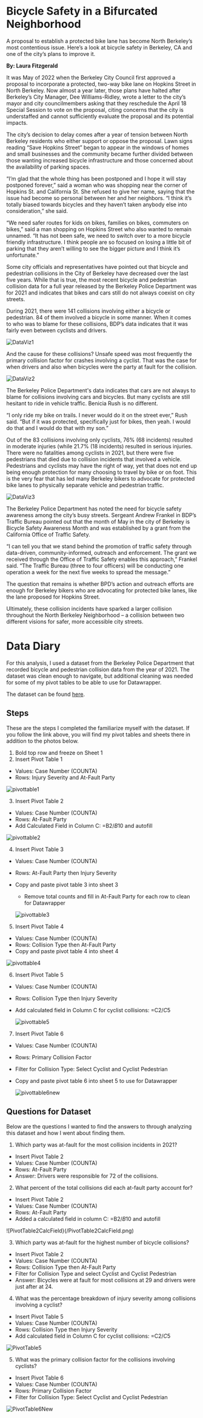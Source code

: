 # Bicycle Safety in a Bifurcated Neighborhood

A proposal to establish a protected bike lane has become North Berkeley’s most contentious issue. Here’s a look at bicycle safety in Berkeley, CA and one of the city’s plans to improve it.

**By: Laura Fitzgerald**

It was May of 2022 when the Berkeley City Council first approved a proposal to incorporate a protected, two-way bike lane on Hopkins Street in North Berkeley. Now almost a year later, those plans have halted after Berkeley’s City Manager, Dee Williams-Ridley, wrote a letter to the city’s mayor and city councilmembers asking that they reschedule the April 18 Special Session to vote on the proposal, citing concerns that the city is understaffed and cannot sufficiently evaluate the proposal and its potential impacts. 

The city’s decision to delay comes after a year of tension between North Berkeley residents who either support or oppose the proposal. Lawn signs reading “Save Hopkins Street” began to appear in the windows of homes and small businesses and the community became further divided between those wanting increased bicycle infrastructure and those concerned about the availability of parking spaces.

“I’m glad that the whole thing has been postponed and I hope it will stay postponed forever,” said a woman who was shopping near the corner of Hopkins St. and California St. She refused to give her name, saying that the issue had become so personal between her and her neighbors. “I think it’s totally biased towards bicycles and they haven’t taken anybody else into consideration,” she said.

“We need safer routes for kids on bikes, families on bikes, commuters on bikes,” said a man shopping on Hopkins Street who also wanted to remain unnamed. “It has not been safe, we need to switch over to a more bicycle friendly infrastructure. I think people are so focused on losing a little bit of parking that they aren’t willing to see the bigger picture and I think it’s unfortunate.”

Some city officials and representatives have pointed out that bicycle and pedestrian collisions in the City of Berkeley have decreased over the last five years. While that is true, the most recent bicycle and pedestrian collision data for a full year released by the Berkeley Police Department was for 2021 and indicates that bikes and cars still do not always coexist on city streets.

During 2021, there were 141 collisions involving either a bicycle or pedestrian. 84 of them involved a bicycle in some manner. When it comes to who was to blame for these collisions, BDP’s data indicates that it was fairly even between cyclists and drivers.

![DataViz1](/DataViz1.png)

And the cause for these collisions? Unsafe speed was most frequently the primary collision factor for crashes involving a cyclist. That was the case for when drivers and also when bicycles were the party at fault for the collision.

![DataViz2](/DataViz2.png)

The Berkeley Police Department's data indicates that cars are not always to blame for collisions involving cars and bicycles. But many cyclists are still hesitant to ride in vehicle traffic. Benicia Rush is no different.

“I only ride my bike on trails. I never would do it on the street ever,” Rush said. “But if it was protected, specifically just for bikes, then yeah. I would do that and I would do that with my son.”

Out of the 83 collisions involving only cyclists, 76% (68 incidents) resulted in moderate injuries (while 21.7% (18 incidents) resulted in serious injuries. There were no fatalities among cyclists in 2021, but there were five pedestrians that died due to collision incidents that involved a vehicle. Pedestrians and cyclists may have the right of way, yet that does not end up being enough protection for many choosing to travel by bike or on foot. This is the very fear that has led many Berkeley bikers to advocate for protected bike lanes to physically separate vehicle and pedestrian traffic. 

![DataViz3](/DataViz3.png)

The Berkeley Police Department has noted the need for bicycle safety awareness among the city’s busy streets. Sergeant Andrew Frankel in BDP’s Traffic Bureau pointed out that the month of May in the city of Berkeley is Bicycle Safety Awareness Month and was established by a grant from the California Office of Traffic Safety. 

“I can tell you that we stand behind the promotion of traffic safety through data-driven, community-informed, outreach and enforcement. The grant we received through the Office of Traffic Safety enables this approach,” Frankel said. “The Traffic Bureau (three to four officers) will be conducting one operation a week for the next five weeks to spread the message.”

The question that remains is whether BPD’s action and outreach efforts are enough for Berkeley bikers who are advocating for protected bike lanes, like the lane proposed for Hopkins Street.

Ultimately, these collision incidents have sparked a larger collision throughout the North Berkeley Neighborhood – a collision between two different visions for safer, more accessible city streets.



# Data Diary
For this analysis, I used a dataset from the Berkeley Police Department that recorded bicycle and pedestrian collision data from the year of 2021. The dataset was clean enough to navigate, but additional cleaning was needed for some of my pivot tables to be able to use for Datawrapper.

The dataset can be found [here](https://docs.google.com/spreadsheets/d/1wBPPXiK7Yy3wy6nJjMjYMdD53qjNght6xrtfgTDt3uU/edit#gid=611374916).

## Steps
These are the steps I completed the familiarize myself with the dataset. If you follow the link above, you will find my pivot tables and sheets there in addition to the photos below.

1. Bold top row and freeze on Sheet 1
2. Insert Pivot Table 1
* Values: Case Number (COUNTA)
* Rows: Injury Severity and At-Fault Party

 ![pivottable1](/PivotTable1.png)

3. Insert Pivot Table 2
* Values: Case Number (COUNTA)
* Rows: At-Fault Party
* Add Calculated Field in Column C: =B2/$B$10 and autofill

![pivottable2](/PivotTable2.png)

4. Insert Pivot Table 3
* Values: Case Number (COUNTA)
* Rows: At-Fault Party then Injury Severity
* Copy and paste pivot table 3 into sheet 3 
  * Remove total counts and fill in At-Fault Party for each row to clean for Datawrapper
  
  ![pivottable3](/PivotTable3.png)
  
5. Insert Pivot Table 4
* Values: Case Number (COUNTA)
* Rows: Collision Type then At-Fault Party
* Copy and paste pivot table 4 into sheet 4

 ![pivottable4](/PivotTable4.png)

6. Insert Pivot Table 5
* Values: Case Number (COUNTA)
* Rows: Collision Type then Injury Severity
* Add calculated field in Column C for cyclist collisions: =C2/$C$5

  ![pivottable5](/PivotTable5New.png)


7. Insert Pivot Table 6
* Values: Case Number (COUNTA)
* Rows: Primary Collision Factor
* Filter for Collision Type: Select Cyclist and Cyclist Pedestrian
 * Copy and paste pivot table 6 into sheet 5 to use for Datawrapper

   ![pivottable6new](/PivotTable6New.png)
   
## Questions for Dataset
Below are the questions I wanted to find the answers to through analyzing this dataset and how I went about finding them.

1. Which party was at-fault for the most collision incidents in 2021?
* Insert Pivot Table 2
* Values: Case Number (COUNTA)
* Rows: At-Fault Party
* Answer: Drivers were responsible for 72 of the collisions.

2. What percent of the total collisions did each at-fault party account for?
* Insert Pivot Table 2
* Values: Case Number (COUNTA)
* Rows: At-Fault Party
* Added a calculated field in column C: =B2/$B$10 and autofill

![PivotTable2CalcField}(/PivotTable2CalcField.png)

3. Which party was at-fault for the highest number of bicycle collisions?
* Insert Pivot Table 2
* Values: Case Number (COUNTA)
* Rows: Collision Type then At-Fault Party
* Filter for Collision Type and select Cyclist and Cyclist Pedestrian
* Answer: Bicycles were at fault for most collisions at 29 and drivers were just after at 24.

4. What was the percentage breakdown of injury severity among collisions involving a cyclist?
* Insert Pivot Table 5
* Values: Case Number (COUNTA)
* Rows: Collision Type then Injury Severity
* Add calculated field in Column C for cyclist collisions: =C2/$C$5

![PivotTable5](/PivotTable5New.png)

5. What was the primary collision factor for the collisions involving cyclists?
* Insert Pivot Table 6
* Values: Case Number (COUNTA)
* Rows: Primary Collision Factor
* Filter for Collision Type: Select Cyclist and Cyclist Pedestrian

![PivotTable6New](/PivotTable6New.png)



